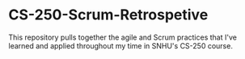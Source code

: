 # CS-250-Scrum-Retrospetive
This repository pulls together the agile and Scrum practices that I've learned and applied throughout my time in SNHU's CS-250 course.
